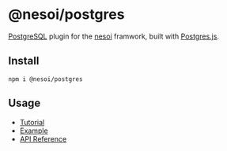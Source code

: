 # @nesoi/postgres

[PostgreSQL](https://www.postgresql.org/) plugin for the [nesoi](https://github.com/nesoi-org/nesoi) framwork, built with [Postgres.js](https://github.com/porsager/postgres).

## Install

```
npm i @nesoi/postgres
```

## Usage

- [Tutorial](docs/TUTORIAL.md)
- [Example](docs/example)
- [API Reference](docs/api/index.html)